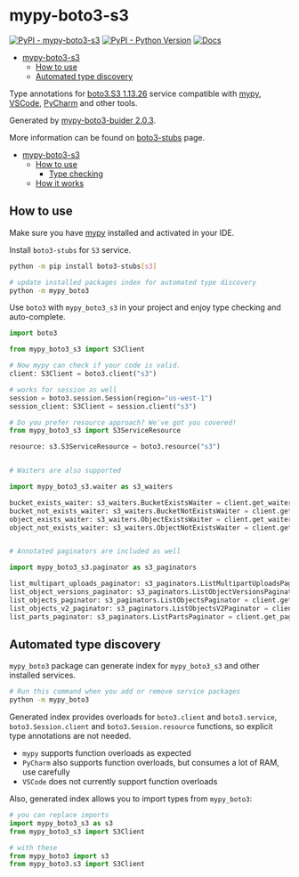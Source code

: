 # mypy-boto3-s3

[![PyPI - mypy-boto3-s3](https://img.shields.io/pypi/v/mypy-boto3-s3.svg?color=blue)](https://pypi.org/project/mypy-boto3-s3)
[![PyPI - Python Version](https://img.shields.io/pypi/pyversions/mypy-boto3-s3.svg?color=blue)](https://pypi.org/project/mypy-boto3-s3)
[![Docs](https://img.shields.io/readthedocs/mypy-boto3-builder.svg?color=blue)](https://mypy-boto3-builder.readthedocs.io/)

- [mypy-boto3-s3](#mypy-boto3-s3)
  - [How to use](#how-to-use)
  - [Automated type discovery](#automated-type-discovery)


Type annotations for
[boto3.S3 1.13.26](https://boto3.amazonaws.com/v1/documentation/api/1.13.26/reference/services/s3.html#S3) service
compatible with [mypy](https://github.com/python/mypy), [VSCode](https://code.visualstudio.com/),
[PyCharm](https://www.jetbrains.com/pycharm/) and other tools.

Generated by [mypy-boto3-buider 2.0.3](https://github.com/vemel/mypy_boto3_builder).

More information can be found on [boto3-stubs](https://pypi.org/project/boto3-stubs/) page.

- [mypy-boto3-s3](#mypy-boto3-s3)
  - [How to use](#how-to-use)
    - [Type checking](#type-checking)
  - [How it works](#how-it-works)

## How to use

Make sure you have [mypy](https://github.com/python/mypy) installed and activated in your IDE.

Install `boto3-stubs` for `S3` service.

```bash
python -m pip install boto3-stubs[s3]

# update installed packages index for automated type discovery
python -m mypy_boto3
```

Use `boto3` with `mypy_boto3_s3` in your project and enjoy type checking and auto-complete.

```python
import boto3

from mypy_boto3_s3 import S3Client

# Now mypy can check if your code is valid.
client: S3Client = boto3.client("s3")

# works for session as well
session = boto3.session.Session(region="us-west-1")
session_client: S3Client = session.client("s3")

# Do you prefer resource approach? We've got you covered!
from mypy_boto3_s3 import S3ServiceResource

resource: s3.S3ServiceResource = boto3.resource("s3")


# Waiters are also supported

import mypy_boto3_s3.waiter as s3_waiters

bucket_exists_waiter: s3_waiters.BucketExistsWaiter = client.get_waiter("bucket_exists")
bucket_not_exists_waiter: s3_waiters.BucketNotExistsWaiter = client.get_waiter("bucket_not_exists")
object_exists_waiter: s3_waiters.ObjectExistsWaiter = client.get_waiter("object_exists")
object_not_exists_waiter: s3_waiters.ObjectNotExistsWaiter = client.get_waiter("object_not_exists")


# Annotated paginators are included as well

import mypy_boto3_s3.paginator as s3_paginators

list_multipart_uploads_paginator: s3_paginators.ListMultipartUploadsPaginator = client.get_paginator("list_multipart_uploads")
list_object_versions_paginator: s3_paginators.ListObjectVersionsPaginator = client.get_paginator("list_object_versions")
list_objects_paginator: s3_paginators.ListObjectsPaginator = client.get_paginator("list_objects")
list_objects_v2_paginator: s3_paginators.ListObjectsV2Paginator = client.get_paginator("list_objects_v2")
list_parts_paginator: s3_paginators.ListPartsPaginator = client.get_paginator("list_parts")
```

## Automated type discovery

`mypy_boto3` package can generate index for `mypy_boto3_s3` and other installed services.

```bash
# Run this command when you add or remove service packages
python -m mypy_boto3
```

Generated index provides overloads for `boto3.client` and `boto3.service`,
`boto3.Session.client` and `boto3.Session.resource` functions,
so explicit type annotations are not needed.

- `mypy` supports function overloads as expected
- `PyCharm` also supports function overloads, but consumes a lot of RAM, use carefully
- `VSCode` does not currently support function overloads

Also, generated index allows you to import types from `mypy_boto3`:

```python
# you can replace imports
import mypy_boto3_s3 as s3
from mypy_boto3_s3 import S3Client

# with these
from mypy_boto3 import s3
from mypy_boto3.s3 import S3Client
```